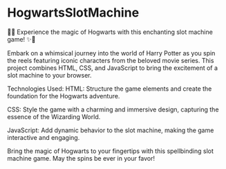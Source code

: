 # HogwartsSlotMachine
🧙✨ Experience the magic of Hogwarts with this enchanting slot machine game! ✨🧙

Embark on a whimsical journey into the world of Harry Potter as you spin the reels featuring iconic characters from the beloved movie series. This project combines HTML, CSS, and JavaScript to bring the excitement of a slot machine to your browser.

Technologies Used:
HTML: Structure the game elements and create the foundation for the Hogwarts adventure.

CSS: Style the game with a charming and immersive design, capturing the essence of the Wizarding World.

JavaScript: Add dynamic behavior to the slot machine, making the game interactive and engaging.

Bring the magic of Hogwarts to your fingertips with this spellbinding slot machine game. May the spins be ever in your favor!